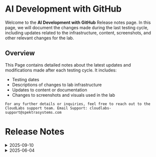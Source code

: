 # AI Development with GitHub

Welcome to the **AI Development with GitHub** Release notes page. In this page, we will document the changes made during the last testing cycle, including updates related to the infrastructure, content, screenshots, and other relevant changes for the lab.

## Overview

This Page contains detailed notes about the latest updates and modifications made after each testing cycle. It includes:

- Testing dates
- Descriptions of changes to lab infrastructure
- Updates to content or documentation
- Changes to screenshots and visuals used in the lab

`For any further details or inquiries, feel free to reach out to the CloudLabs support team. Email Support: cloudlabs-support@spektrasystems.com`

# Release Notes

<details>
  <summary>2025-09-10</summary>

## Release Date : 2025-09-10

### Summary of Changes 

-  Added explicit navigation steps in the lab guide and incorporated multiple screenshots to improve clarity and ensure correct environment access.

### Infrastructure Changes

- NA

### Content Changes

- Included detailed navigation instructions to ensure users access the appropriate development environment.

### Screenshot Update

- Updated multiple screenshots to make the instructions clearer and improve the overall experience.
  
### Testing Notes

- **Testing Date**: 2025-09-08

### Testing Scope 

- Validation covered infrastructure compatibility, lab flow continuity, content accuracy, and screenshot alignment with the latest UI.

-------------

</details>

<details>
  <summary>2025-06-04</summary>

## Lab objectives

- Lab 01: Enable GitHub Advance Security and configuration:
  - Task 1: Enable GitHub Security configuration on your organization
  - Task 2: Software Composition Analysis
  - Task 3: Secret Scanning
 
- Lab 02: Enable and use GitHub Copilot
  - Task 1: Leverage Codespaces with VS Code for Copilot
  - Task 2: Understand the code already available for you
  - Task 3: Use GitHub Copilot to refactor the code
  - Task 4: Review the refactored code and understand how it works
  - Task 5: Use GitHub Copilot Chat with code to refactor the code
  - Task 6: Create unit test functions
 
- Lab 03: Azure Foundry and agents Setup
  - Task 1: Create a hub and project in Azure AI Foundry portal
  - Task 2: Deploy Model and retrieve endpoint and API key

- Lab 04: Creating and testing AI agents
  - Task 1: Sign in to Github.
  - Task 2: Creating and testing AI agents.

## Infrastructure Changes

There have been no infrastructure modifications or changes applied to the lab environment, ensuring that its configuration and setup remain same. 

## Content Changes

- **Change**: The lab environment content has been updated to reflect the latest UI changes, including updated screenshots.

## Testing Notes

- **Testing Date**: 2025-06-04
- **Issues Found**: The latest testing phase was completed smoothly, with all systems operating as expected and no errors or issues encountered throughout the process.
- **Updates**: All feedback has been incorporated, and The lab environment content has been updated to reflect the latest UI changes
- **Resolved Issues**: NA

---
</details>
